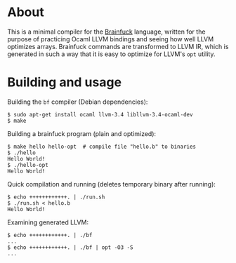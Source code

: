About
=====

This is a minimal compiler for the
[Brainfuck](https://en.wikipedia.org/wiki/Brainfuck) language, written for the
purpose of practicing Ocaml LLVM bindings and seeing how well LLVM optimizes
arrays. Brainfuck commands are transformed to LLVM IR, which is generated in
such a way that it is easy to optimize for LLVM's `opt` utility.

Building and usage
==================

Building the `bf` compiler (Debian dependencies):

    $ sudo apt-get install ocaml llvm-3.4 libllvm-3.4-ocaml-dev
    $ make

Building a brainfuck program (plain and optimized):

    $ make hello hello-opt  # compile file "hello.b" to binaries
    $ ./hello
    Hello World!
    $ ./hello-opt
    Hello World!

Quick compilation and running (deletes temporary binary after running):

    $ echo ++++++++++++. | ./run.sh
    $ ./run.sh < hello.b
    Hello World!

Examining generated LLVM:

    $ echo ++++++++++++. | ./bf
    ...
    $ echo ++++++++++++. | ./bf | opt -O3 -S
    ...
